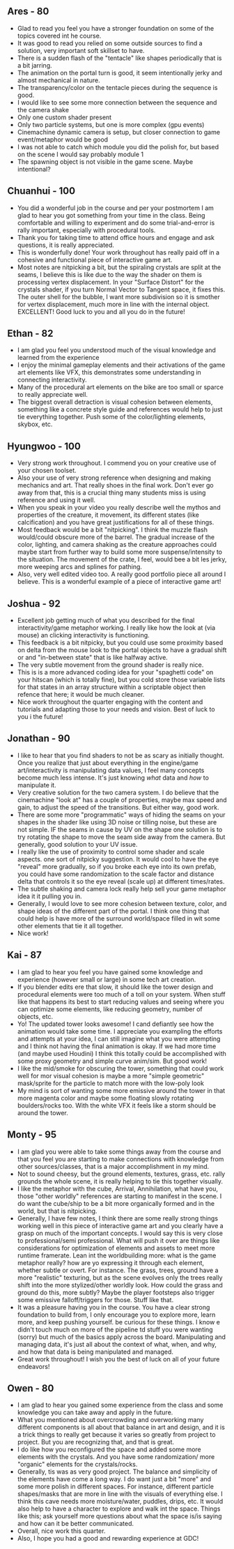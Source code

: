 ## Ares - 80
- Glad to read you feel you have a stronger foundation on some of the topics covered int he course.
- It was good to read you relied on some outside sources to find a solution, very important soft skillset to have.
- There is a sudden flash of the "tentacle" like shapes periodically that is a bit jarring.
- The animation on the portal turn is good, it seem intentionally jerky and almost mechanical in nature.
- The transparency/color on the tentacle pieces during the sequence is good.
- I would like to see some more connection between the sequence and the camera shake
- Only one custom shader present
- Only two particle systems, but one is more complex (gpu events)
- Cinemachine dynamic camera is setup, but closer connection to game event/metaphor would be good
- I was not able to catch which module you did the polish for, but based on the scene I would say probably module 1
- The spawning object is not visible in the game scene. Maybe intentional?

## Chuanhui - 100
- You did a wonderful job in the course and per your postmortem I am glad to hear you got something from your time in the class. Being comfortable and willing to experiment and do some trial-and-error is rally important, especially with procedural tools.
- Thank you for taking time to attend office hours and engage and ask questions, it is really appreciated.
- This is wonderfully done! Your work throughout has really paid off in a cohesive and functional piece of interactive game art.
- Most notes are nitpicking a bit, but the spiraling crystals are split at the seams, I believe this is like due to the way the shader on them is processing vertex displacement. In your "Surface Distort" for the crystals shader, if you turn Normal Vector to Tangent space, it fixes this. The outer shell for the bubble, I want more subdivision so it is smother for vertex displacement, much more in line with the internal object.
EXCELLENT! Good luck to you and all you do in the future!

## Ethan - 82
- I am glad you feel you understood much of the visual knowledge and learned from the experience
- I enjoy  the minimal gameplay elements and their activations of the game art elements like VFX, this demonstrates some understanding in connecting interactivity.
- Many of the procedural art elements on the bike are too small or sparce to really appreciate well.
- The biggest overall detraction is visual cohesion between elements, something like a concrete style guide and references would help to just tie everything together. Push some of the color/lighting elements, skybox, etc.

## Hyungwoo - 100
- Very strong work throughout. I commend you on your creative use of your chosen toolset. 
- Also your use of very strong reference when designing and making mechanics and art. That really shoes in the final work. Don't ever go away from that, this is a crucial thing many students miss is using reference and using it well.
- When you speak in your video you really describe well the mythos and properties of the creature, it movement, its different states (like calcification) and you have great justifications for all of these things.
- Most feedback would be a bit "nitpicking". I think the muzzle flash would/could obscure more of the barrel. The gradual increase of the color, lighting, and camera shaking as the creature approaches could maybe start from further way to build some more suspense/intensity to the situation. The movement of the crate, I feel, would bee a bit les jerky, more weeping arcs and splines for pathing.
- Also, very well edited video too. A really good portfolio piece all around I believe.
This is a wonderful example of a piece of interactive game art! 

## Joshua - 92
- Excellent job getting much of what you described for the final interactivity/game metaphor working. I really like how the look at (via mouse) an clicking interactivity is functioning.
- This feedback is a bit nitpicky, but you could use some proximity based on delta from the mouse look to the portal objects to have a gradual shift or  and "in-between state" that is like halfway active.
-  The very subtle movement from the ground shader is really nice.
- This is is a more advanced coding idea for your "spaghetti code" on your hitscan (which is totally fine), but you cold store those variable lists for that states in an array structure within a scriptable object then refence that here; it would be much cleaner. 
- Nice work throughout the quarter engaging with the content and tutorials and adapting those to your needs and vision. Best of luck to you i the future!

## Jonathan -  90
- I like to hear that you find shaders to not be as scary as initially thought. Once you realize that just about everything in the engine/game art/interactivity is manipulating data values, I feel many concepts become much less intense. It's just knowing *what* data and *how* to manipulate it.
- Very creative solution for the two camera system. I do believe that the cinemachine "look at" has a couple of properties, maybe max speed and gain, to adjust the speed of the transitions. But either way, good work.
- There are some more "programmatic" ways of hiding the seams on your shapes in the shader like using 3D noise or tilling noise, but these are not simple. IF the seams in cause by UV on the shape one solution is to try rotating the shape to move the seam side away from the camera. But generally, good solution to your UV issue.
- I really like the use of proximity to control some shader and scale aspects. one sort of nitpicky suggestion. It would cool to have the eye "reveal" more gradually, so if you broke each eye into its own prefab, you could have some randomization to the scale factor and distance delta that controls it so the eye reveal (scale up) at different times/rates.
- The subtle shaking and camera lock really help sell your game metaphor idea it it pulling you in.
- Generally, I would love to see more cohesion between texture, color, and shape ideas of the different part of the portal. I think one thing that could help is have more of the surround world/space filled in wit some other elements that tie it all together. 
- Nice work!

## Kai - 87
- I am glad to hear you feel you have gained some knowledge and experience (however small or large) in some tech art creation. 
- If you blender edits ere that slow, it should like the tower design and procedural elements were too much of a toll on your system. When stuff like that happens its best to start reducing values and seeing where you can optimize some elements, like reducing geometry, number of objects, etc.
- Yo! The updated tower looks awesome! I cand defiantly see how the animation would take some time. I appreciate you exampling the efforts and attempts at your idea, I can still imagine what you were attempting and I think not having the final animation is okay. If we had more time (and maybe used Houdini) I think this totally could be accomplished with some proxy geometry and simple curve anim/sim. But good work!
- I like the mid/smoke for obscuring the tower, something that could work well for mor visual cohesion is maybe a more "simple geometric" mask/sprite for the particle to match more with the low-poly look
- My mind is sort of wanting some more emissive around the tower in that more magenta color and maybe some floating slowly rotating boulders/rocks too. With the white VFX it feels like a storm should be around the tower.

## Monty - 95
- I am glad you were able to take some things away from the course and that you feel you are starting to make connections with knowledge from other sources/classes, that is a major accomplishment in my mind.
- Not to sound cheesy,  but the ground elements, textures, grass, etc. rally grounds the whole scene, it is really helping to tie this together visually.
- I like the metaphor with the cube, Arrival, Annihilation, what have you, those "other worldly" references are starting to manifest  in the scene. I do want the cube/ship to be a bit more organically formed and in the world, but that is nitpicking.
- Generally, I have few notes, I think there are some really strong things working well in this piece of interactive game art and you clearly have a grasp on much of the important concepts. I would say this is very close to professional/semi professional. What will push it over are things like considerations for optimization of elements and assets to meet more runtime framerate. Lean int the worldbuilding more: what is the game metaphor really? how are yo expressing it through each element, whether subtle or overt. For instance. The grass, trees, ground have a more "realistic" texturing, but as the scene evolves only the trees really shift into the more stylized/other worldly look. How could the grass and ground do this, more subtly? Maybe the player footsteps also trigger some emissive falloff/triggers for those. Stuff like that.
- It was a pleasure having you in the course. You have a clear strong foundation to build from, I only encourage you to explore more, learn more, and keep pushing yourself. be curious for these things. I know e didn't touch much on more of the pipeline td stuff you were wanting (sorry) but much of the basics apply across the board. Manipulating and managing data, it's just all about the context of what, when, and why, and how that data is being manipulated and managed. 
- Great work throughout! I wish you the best of luck on all of your future endeavors!

## Owen - 80
- I am glad to hear you gained some experience from the class and some knowledge you can take away and apply in the future.
- What you mentioned about overcrowding and overworking many different components is all about that balance in art and design, and it is a trick things to really get because it varies so greatly from project to project. But you are recognizing that, and that is great.
- I do like how you reconfigured the space and added some more elements with the crystals. And you have some randomization/ more "organic" elements for the crystals/rocks.
- Generally, tis was as very good project. The balance and simplicity of the elements have come a long way. I do want just a bit "more" and some more polish in different spaces. For instance, different particle shapes/masks that are more in line with the visuals of everything else. I think this cave needs more moisture/water, puddles, drips, etc. It would also help to have a character to explore and walk int the space. Things like this; ask yourself more questions about what the space is/is saying and how can it be better communicated.
- Overall, nice work this quarter.
- Also, I hope you had a good and rewarding experience at GDC!
